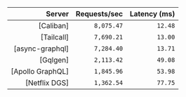 <!-- PERFORMANCE_RESULTS_START -->

| Server | Requests/sec | Latency (ms) |
|--------:|--------------:|--------------:|
| [Caliban] | `8,075.47` | `12.48` |
| [Tailcall] | `7,690.21` | `13.00` |
| [async-graphql] | `7,284.40` | `13.71` |
| [Gqlgen] | `2,113.42` | `49.08` |
| [Apollo GraphQL] | `1,845.96` | `53.98` |
| [Netflix DGS] | `1,362.54` | `77.75` |

<!-- PERFORMANCE_RESULTS_END -->
